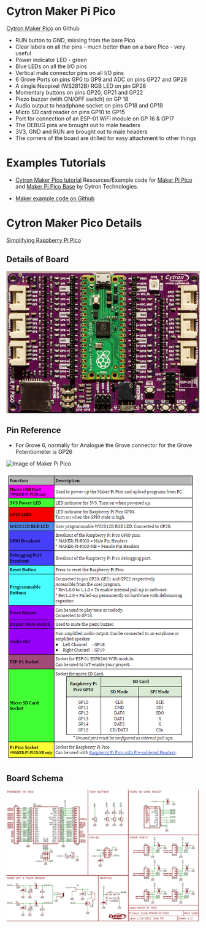 # Cytron Maker Pi Pico

[Cytron Maker Pico][] on Github

* RUN button to GND, missing from the bare Pico
* Clear labels on all the pins - much better than on a bare Pico - very useful
* Power indicator LED - green
* Blue LEDs on all the I/O pins
* Vertical male connector pins on all I/O pins
* 6 Grove Ports on pins GP0 to GP9 and ADC on pins GP27 and GP28
* A single Neopixel (WS2812B) RGB LED on pin GP28
* Momentary buttons on pins GP20, GP21 and GP22
* Piezo buzzer (with ON/OFF switch) on GP 18
* Audio output to headphone socket on pins GP18 and GP19
* Micro SD card reader on pins GP10 to GP15
* Port for connection of an ESP-01 WiFi module on GP 16 & GP17
* The DEBUG pins are brought out to male headers
* 3V3, GND and RUN are brought out to male headers
* The corners of the board are drilled for easy attachment to other
things

[Cytron Maker Pico]:https://github.com/CytronTechnologies/MAKER-PI-PICO

# Examples Tutorials

* [Cytron Maker Pico tutorial](https://tutorial.cytron.io/tag/raspberry-pi-pico/) Resources/Example code for
[Maker Pi Pico](https://www.cytron.io/p-maker-pi-pico) and
[Maker Pi Pico Base](https://www.cytron.io/p-maker-pi-pico-nb)
by Cytron Technologies.

* [Maker example code on Github][]

[Maker example code on Github]:https://github.com/CytronTechnologies/MAKER-PI-PICO/tree/main/Example%20Code/MicroPython


# Cytron Maker Pico Details

[Simplifying Raspberry Pi Pico](https://docs.google.com/document/d/1JoHsZk5IipQPCLXWbZYpDKjGlnkyACOJ1taUrKVsRg8/edit?usp=sharing)

## Details of Board
![](./images/PinsOnBoard.jpg)

## Pin Reference

* For Grove 6,  normally for Analogue the Grove connector for the Grove Potentiometer is GP26

![Image of Maker Pi Pico](https://static.cytron.io/image/catalog/products/MAKER-PI-PICO-NB/MakerPiPico-PinRef-Front-rev1.2-800-lres.png)

![](./images/CytronMaker01.png)

## Board Schema
![Board Schematic](./images/schemamakerpico.png)
